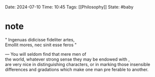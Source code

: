 Date: 2024-07-10
Time: 10:45
Tags: [[Philosophy]]
State: #baby 

# note

" Ingenuas didicisse fideliter artes,  
Emollit mores, nec sinit esse feros "  
  
— You will seldom find that mere men of  
the world, whatever strong sense they may be endowed with ,  
are very nice in distinguishing characters, or in marking those insensible differences and gradations which make one man pre ferable to another.